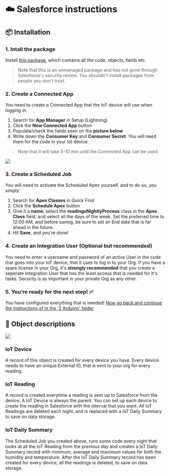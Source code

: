 # :cloud: Salesforce instructions

## :package: Installation 

### 1. Intall the package
Install [this package](https://login.salesforce.com/packaging/installPackage.apexp?p0=04t4H000000CfLE), which contains all the code, objects, fields etc.
> Note that this is an unmanaged package and has not gone through Salesforce's security review. You shouldn't install packages from people you don't trust.

### 2. Create a Connected App
You need to create a Connected App that the IoT device will use when logging in.
1. Search for **App Manager** in Setup (Lightning)
2. Click the **New Connected App** button
3. Populate/check the fields seen on the **picture below**
4. Write down the **Consumer Key** and **Consumer Secret**. You will need them for the code in your Iot device
> Note that it will take 5-10 min until the Connected App can be used
<img src="https://www.jesperklang.com/visuals/1_Microcontroller_to_Salesforce/Connected_App.png"/>

### 3. Create a Scheduled Job
You will need to activate the Scheduled Apex yourself, and to do so, you simply:
1. Search for **Apex Classes** in Quick Find
2. Click the **Schedule Apex** button
3. Give it a **name**, select the **readingsNightlyProcess** class in the **Apex Class** field, and select all the days of the week. Set the preferred time to 12:00 AM, and before saving, be sure to set an End date that is far ahead in the future.
4. Hit **Save**, and you're done!

### 4. Create an Integration User (Optional but recommended)
You need to enter a username and password of an active User in the code that goes into your IoT device, that it uses to log in to your Org. If you have a spare license in your Org, it's **strongly recommended** that you create a seperate Integration User that has the least access that is needed for it's tasks. Security is as important in your private Org as any other.

### 5. You're ready for the next step! :white_check_mark:
You have configured everything that is needed! [Now go back and continue the instructions of in the '2 Arduino' folder](https://github.com/jesperklang/Salesforce-Connected-Arduino/tree/master/2%20Arduino)

## :triangular_ruler: Object descriptions
<img src="https://www.jesperklang.com/visuals/1_Microcontroller_to_Salesforce/Schema_Builder.png"/>

### IoT Device
A record of this object is created for every device you have. Every device needs to have an unique External ID, that is sent to your org for every reading.

### IoT Reading
A record is created everytime a reading is sent up to Salesforce from the device. A IoT Device is always the parent. You can set up each device to create the reading in Salesforce with the interval that you want. All IoT Readings are deleted each night, and is replaced with a IoT Daily Summary to save on data storage.

### IoT Daily Summary
The Scheduled Job you created above, runs some code every night that looks at all the IoT Reading from the previous day and creates a IoT Daily Summary record with minimum, average and maximum values for both the humidity and temperature. After the IoT Daily Summary record has been created for every device, all the readings is deleted, to save on data storage.